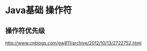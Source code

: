 #                                                         Java基础 操作符



## 操作符优先级

http://www.cnblogs.com/gw811/archive/2012/10/13/2722752.html











































































































